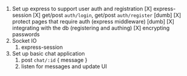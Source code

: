 1. Set up express to support user auth and registration
   [X] express-session
   [X] get/post `auth/login`, get/post `auth/register` [dumb]
   [X] protect pages that require auth (express middleware) [dumb]
   [X] integrating with the db (registering and authing)
   [X] encrypting passwords
2. Socket IO
   1. express-session
3. Set up basic chat application
   1. post `chat/:id` { message }
   2. listen for messages and update UI
